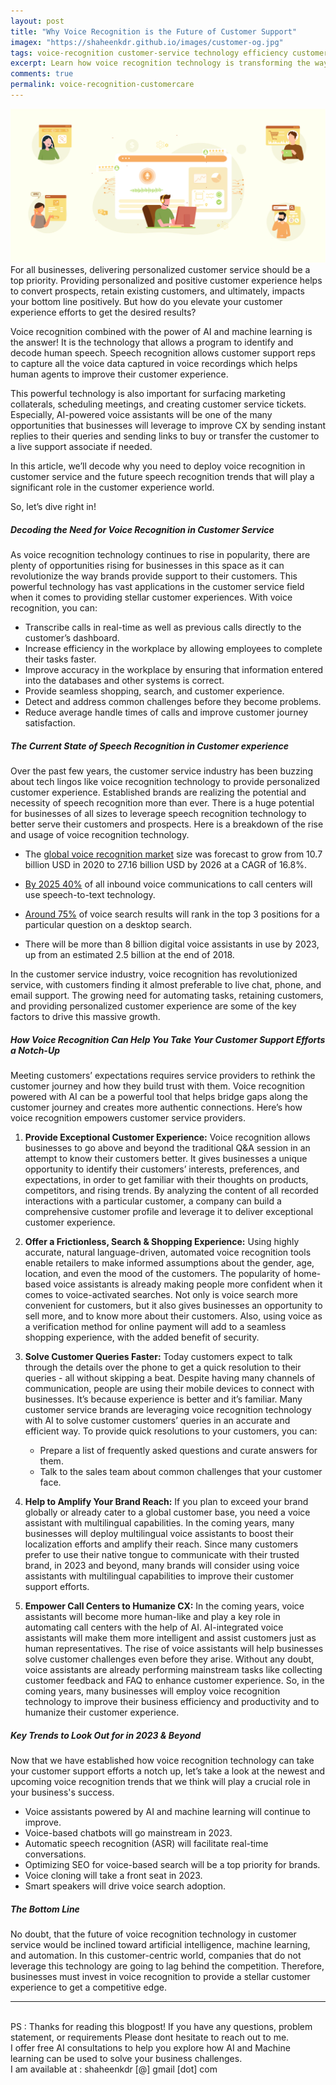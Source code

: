 ```yaml
---
layout: post
title: "Why Voice Recognition is the Future of Customer Support"
imagex: "https://shaheenkdr.github.io/images/customer-og.jpg"
tags: voice-recognition customer-service technology efficiency customer-experience customer-support
excerpt: Learn how voice recognition technology is transforming the way we provide customer service. From improving efficiency to enhancing the customer experience, discover the many benefits of using this cutting-edge technology in customer support. Stay ahead of the curve and find out why voice recognition is the future of customer service.
comments: true
permalink: voice-recognition-customercare
---
```

![how voice recognition is transforming customer service](images/customer-main.jpg)
<br>
For all businesses, delivering personalized customer service should be a top priority. Providing personalized and positive customer experience helps to convert prospects, retain existing customers, and ultimately, impacts your bottom line positively. But how do you elevate your customer experience efforts to get the desired results? 

Voice recognition combined with the power of AI and machine learning is the answer! It is the technology that allows a program to identify and decode human speech. Speech recognition allows customer support reps to capture all the voice data captured in voice recordings which helps human agents to improve their customer experience. 

This powerful technology is also important for surfacing marketing collaterals, scheduling meetings, and creating customer service tickets. Especially, AI-powered voice assistants will be one of the many opportunities that businesses will leverage to improve CX by sending instant replies to their queries and sending links to buy or transfer the customer to a live support associate if needed. 

In this article, we’ll decode why you need to deploy voice recognition in customer service and the future speech recognition trends that will play a significant role in the customer experience world. 

So, let’s dive right in!

##### Decoding the Need for Voice Recognition in Customer Service

As voice recognition technology continues to rise in popularity, there are plenty of opportunities rising for businesses in this space as it can revolutionize the way brands provide support to their customers. This powerful technology has vast applications in the customer service field when it comes to providing stellar customer experiences. With voice recognition, you can:

* Transcribe calls in real-time as well as previous calls directly to the customer’s dashboard.
* Increase efficiency in the workplace by allowing employees to complete their tasks faster.
* Improve accuracy in the workplace by ensuring that information entered into the databases and other systems is correct.
* Provide seamless shopping, search, and customer experience.
* Detect and address common challenges before they become problems.
* Reduce average handle times of calls and improve customer journey satisfaction.

##### The Current State of Speech Recognition in Customer experience

Over the past few years, the customer service industry has been buzzing about tech lingos like voice recognition technology to provide  personalized customer experience. Established brands are realizing the potential and necessity of speech recognition more than ever. There is a huge potential for businesses of all sizes to leverage speech recognition technology to better serve their customers and prospects. Here is a breakdown of the rise and usage of voice recognition technology. 


* The [global voice recognition market](https://www.statista.com/statistics/1133875/global-voice-recognition-market-size/) size was forecast to grow from 10.7 billion USD in 2020 to 27.16 billion USD by 2026 at a CAGR of 16.8%. 

* [By 2025 40%](https://www.odigo.com/en-gb/blog-and-resources/blog/optising-speech-recognition-is-a-must-for-contact-centres/) of all inbound voice communications to call centers will use speech-to-text technology. 

* [Around 75%](https://www.dbswebsite.com/blog/trends-in-voice-search/) of voice search results will rank in the top 3 positions for a particular question on a desktop search.

* There will be more than 8 billion digital voice assistants in use by 2023, up from an estimated 2.5 billion at the end of 2018.

In the customer service industry, voice recognition has revolutionized service, with customers finding it almost preferable to live chat, phone, and email support. The growing need for automating tasks, retaining customers, and providing personalized customer experience are some of the key factors to drive this massive growth. 

##### How Voice Recognition Can Help You Take Your Customer Support Efforts a Notch-Up

Meeting customers’ expectations requires service providers to rethink the customer journey and how they build trust with them. Voice recognition powered with AI can be a powerful tool that helps bridge gaps along the customer journey and creates more authentic connections. Here’s how voice recognition empowers customer service providers.

1. **Provide Exceptional Customer Experience:** Voice recognition allows businesses to go above and beyond the traditional Q&A session in an attempt to know their customers better. It gives businesses a unique opportunity to identify their customers’ interests, preferences, and expectations, in order to get familiar with their thoughts on products, competitors, and rising trends. By analyzing the content of all recorded interactions with a particular customer, a company can build a comprehensive customer profile and leverage it to deliver exceptional customer experience.

2. **Offer a Frictionless, Search & Shopping Experience:** Using highly accurate, natural language-driven, automated voice recognition tools enable retailers to make informed assumptions about the gender, age, location, and even the mood of the customers. The popularity of home-based voice assistants is already making people more confident when it comes to voice-activated searches. Not only is voice search more convenient for customers, but it also gives businesses an opportunity to sell more, and to know more about their customers. Also, using voice as a verification method for online payment will add to a seamless shopping experience, with the added benefit of security. 

3. **Solve Customer Queries Faster:** Today customers expect to talk through the details over the phone to get a quick resolution to their queries - all without skipping a beat. Despite having many channels of communication, people are using their mobile devices to connect with businesses. It’s because experience is better and it’s familiar. Many customer service brands are leveraging voice recognition technology with AI to solve customer customers’ queries in an accurate and efficient way. To provide quick resolutions to your customers, you can:

    * Prepare a list of frequently asked questions and curate answers for them.
    * Talk to the sales team about common challenges that your customer face.

4. **Help to Amplify Your Brand Reach:** If you plan to exceed your brand globally or already cater to a global customer base, you need a voice assistant with multilingual capabilities. In the coming years, many businesses will deploy multilingual voice assistants to boost their localization efforts and amplify their reach. Since many customers prefer to use their native tongue to communicate with their trusted brand, in 2023 and beyond, many brands will consider using voice assistants with multilingual capabilities to improve their customer support efforts.

5. **Empower Call Centers to Humanize CX:** In the coming years, voice assistants will become more human-like and play a key role in automating call centers with the help of AI. AI-integrated voice assistants will make them more intelligent and assist customers just as human representatives. The rise of voice assistants will help businesses solve customer challenges even before they arise. Without any doubt, voice assistants are already performing mainstream tasks like collecting customer feedback and FAQ to enhance customer experience. So, in the coming years, many businesses will employ voice recognition technology to improve their business efficiency and productivity and to humanize their customer experience.

##### Key Trends to Look Out for in 2023 & Beyond

Now that we have established how voice recognition technology can take your customer support efforts a notch up, let’s take a look at the newest and upcoming voice recognition trends that we think will play a crucial role in your business's success.

* Voice assistants powered by AI and machine learning will continue to improve.
* Voice-based chatbots will go mainstream in 2023.
* Automatic speech recognition (ASR) will facilitate real-time conversations.
* Optimizing SEO for voice-based search will be a top priority for brands.
* Voice cloning will take a front seat in 2023.
* Smart speakers will drive voice search adoption.

##### The Bottom Line

No doubt, that the future of voice recognition technology in customer service would be inclined toward artificial intelligence, machine learning, and automation. In this customer-centric world, companies that do not leverage this technology are going to lag behind the competition. Therefore, businesses must invest in voice recognition to provide a stellar customer experience to get a competitive edge. 
<br>
<hr>
<br>
<div class="reachout"> 
PS : Thanks for reading this blogpost! If you have any questions, problem statement, or requirements
Please dont hesitate to reach out to me. <br>I offer free AI consultations to help you explore how AI and
Machine learning can be used to solve your business challenges. <br>
I am available at : shaheenkdr [@] gmail [dot] com
</div>
